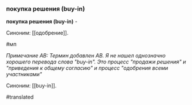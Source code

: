 ### покупка решения (buy-in)

**покупка решения (buy-in)** -

Синоним: [[одобрение]].

#мп

*Примечание АВ: Термин добавлен АВ. Я не нашел однозначно хорошего перевода слова "buy-in". Это процесс "продажи решения" и "приведения к общему согласию" и процесс "одобрения всеми участниками"*

Синоним: [[buy-in]].

#translated
